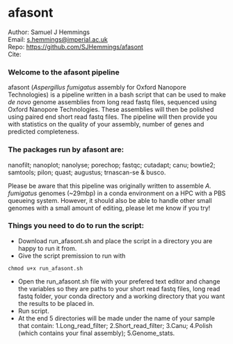 # afasont

Author: Samuel J Hemmings <br>
Email: s.hemmings@imperial.ac.uk <br>
Repo:   https://github.com/SJHemmings/afasont <br>
Cite:

### Welcome to the afasont pipeline

afasont (*Aspergillus fumigatus* assembly for Oxford Nanopore Technologies) is a pipeline written in a bash script that can 
be used to make *de novo* genome assemblies from long read fastq files, sequenced using Oxford Nanopore Technologies. These 
assemblies will then be polished using paired end short read fastq files. The pipeline will then provide you with statistics 
on the quality of your assembly, number of genes and predicted completeness.

### The packages run by afasont are: 
nanofilt; nanoplot; nanolyse; porechop; fastqc; cutadapt; canu; bowtie2; samtools; 
pilon; quast; augustus; trnascan-se & busco.

Please be aware that this pipeline was originally written to assemble *A. fumigatus* genomes (~29mbp) in a conda 
environment on a HPC with a PBS queueing system. However, it should also be able to handle other small 
genomes with a small amount of editing, please let me know if you try!

### Things you need to do to run the script:

* Download run_afasont.sh and place the script in a directory you are happy to run it from.
* Give the script premission to run with 
```
chmod u+x run_afasont.sh
```
* Open the run_afasont.sh file with your prefered text editor and change the variables so they are paths to your 
short read fastq files, long read fastq folder, your conda directory and a working directory that you want the 
results to be placed in.  
* Run script.
* At the end 5 directories will be made under the name of your sample that contain: 1.Long_read_filter; 
2.Short_read_filter; 3.Canu; 4.Polish (which contains your final assembly); 5.Genome_stats.
